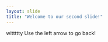 ```yaml
---
layout: slide
title: "Welcome to our second slide!"
---
```

wittttty
Use the left arrow to go back!
